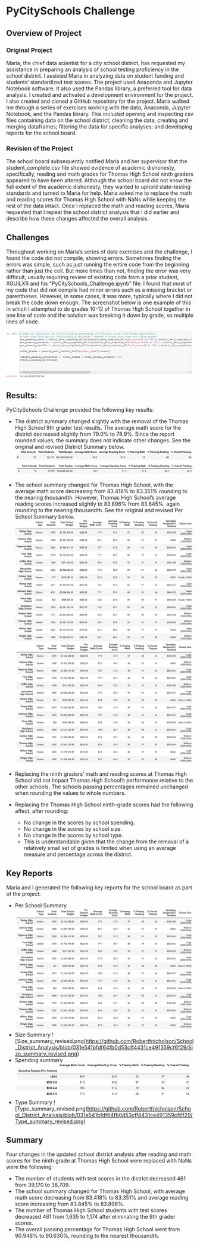 # PyCitySchools Challenge

## Overview of Project
### Original Project
Maria, the chief data scientist for a city school district, has requested my assistance in preparing 
an analysis of school testing proficiency in the school district. I assisted Maria in analyzing data 
on student funding and students’ standardized test scores. The project used Anaconda and 
Jupyter Notebook software. It also used the Pandas library, a preferred tool for data analysis. I 
created and activated a development environment for the project. I also created and cloned a 
GitHub repository for the project. Maria walked me through a series of exercises working with 
the data, Anaconda, Jupyter Notebook, and the Pandas library. This included opening and 
inspecting csv files containing data on the school district; cleaning the data; creating and 
merging dataframes; filtering the data for specific analyses; and developing reports for the 
school board. 

### Revision of the Project
The school board subsequently notified Maria and her supervisor that the 
student_complete.csv file showed evidence of academic dishonesty, specifically, reading and 
math grades for Thomas High School ninth graders appeared to have been altered. Although 
the school board did not know the full extent of the academic dishonesty, they wanted to 
uphold state-testing standards and turned to Maria for help. Maria asked me to replace the 
math and reading scores for Thomas High School with NaNs while keeping the rest of the data 
intact. Once I replaced the math and reading scores, Maria requested that I repeat the school 
district analysis that I did earlier and describe how these changes affected the overall analysis.</p>

## Challenges
Throughout working on Maria’s series of data exercises and the challenge, I found the code did 
not compile, showing errors. Sometimes finding the errors was simple, such as just running 
the entire code from the beginning rather than just the cell. But more times than not, finding 
the error was very difficult, usually requiring review of existing code from a prior student, 
XGUILXR and his “PyCitySchools_Challenge.ipynb” file. I found that most of my code that did 
not compile had minor errors such as a missing bracket or parentheses. However, in some 
cases, it was more, typically where I did not break the code down enough. The screenshot 
below is one example of this in which I attempted to do grades 10-12 of Thomas High School 
together in one line of code and the solution was breaking it down by grade, so multiple lines of 
code.

![THS_Overall_Passing_Percentage_code.png](https://github.com/Robertfnicholson/School_District_Analysis/blob/031e541bfdf64fb0d53cff4431ce491359cf6f29/THS_Overall_Passing_Percentage_code.png)</p>

## Results:
PyCitySchools Challenge provided the following key results:
*	The district summary changed slightly with the removal of the Thomas High School 9th 
grader test results. The average math score for the district decreased slightly from 79.0% 
to 78.9%. Since the report rounded values, the summary does not indicate other changes. See 
the original and revised District Summary below.
![District_summary_original.png](https://github.com/Robertfnicholson/School_District_Analysis/blob/031e541bfdf64fb0d53cff4431ce491359cf6f29/District_summary_original.png)
![District_summary_revised.png](https://github.com/Robertfnicholson/School_District_Analysis/blob/031e541bfdf64fb0d53cff4431ce491359cf6f29/District_summary_revised.png)

*	The school summary changed for Thomas High School, with the average math score 
decreasing from 83.418% to 83.351% rounding to the nearing thousandth. However, 
Thomas High School’s average reading scores increased slightly to 83.896% from 83.845%, 
again rounding to the nearing thousandth. See the original and revised Per School Summary 
below.
![Per_school_summary_original.png](https://github.com/Robertfnicholson/School_District_Analysis/blob/031e541bfdf64fb0d53cff4431ce491359cf6f29/Per_school_summary_original.png)
![Per_school_summary_revised.png](https://github.com/Robertfnicholson/School_District_Analysis/blob/031e541bfdf64fb0d53cff4431ce491359cf6f29/Per_school_summary_revised.png)
*	Replacing the ninth graders’ math and reading scores at Thomas High School did not impact 
Thomas High School’s performance relative to the other schools. The schools passing 
percentages remained unchanged when rounding the values to whole numbers.
*	Replacing the Thomas High School ninth-grade scores had the following affect, after rounding:
	*	No change in the scores by school spending. 
	*	No change in the scores by school size. 
	*	No change in the scores by school type. 
	*	This is understandable given that the change from the removal of a relatively small 
		set of grades is limited when using an average measure and percentage across the 
		district. </p>
		
## Key Reports
Maria and I generated the following key reports for the school board as part of the project: 
*	Per School Summary
![Per_school_summary_revised.png](https://github.com/Robertfnicholson/School_District_Analysis/blob/031e541bfdf64fb0d53cff4431ce491359cf6f29/Per_school_summary_revised.png)
*	Size Summary
![Size_summary_revised.png(https://github.com/Robertfnicholson/School_District_Analysis/blob/031e541bfdf64fb0d53cff4431ce491359cf6f29/Size_summary_revised.png)
*	Spending summary
![Spending_summary_revised.png](https://github.com/Robertfnicholson/School_District_Analysis/blob/031e541bfdf64fb0d53cff4431ce491359cf6f29/Spending_summary_revised.png)
*	Type Summary
![Type_summary_revised.png(https://github.com/Robertfnicholson/School_District_Analysis/blob/031e541bfdf64fb0d53cff4431ce491359cf6f29/Type_summary_revised.png) </p>

## Summary
Four changes in the updated school district analysis after reading and math scores for the ninth 
grade at Thomas High School were replaced with NaNs were the following:
*	The number of students with test scores in the district decreased 461 from 39,170 to 
	38,709.
*	The school summary changed for Thomas High School, with average math score 
	decreasing from 83.418% to 83.351% and average reading score increasing from 83.845% to 83.896%. 
*	The number of Thomas High School students with test scores decreased 461 from 1,635 
	to 1,174 after eliminating the 9th grader scores.
*	The overall passing percentage for Thomas High School went from 90.948% to 90.630%, 
	rounding to the nearest thousandth.</p>

